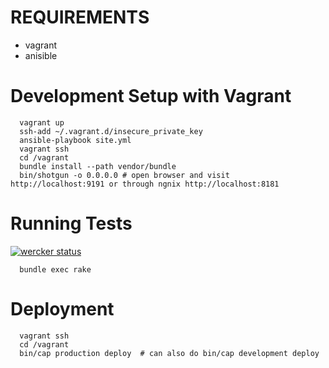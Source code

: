# REQUIREMENTS

 * vagrant
 * anisible
 
# Development Setup with Vagrant
```
  vagrant up
  ssh-add ~/.vagrant.d/insecure_private_key
  ansible-playbook site.yml
  vagrant ssh
  cd /vagrant
  bundle install --path vendor/bundle
  bin/shotgun -o 0.0.0.0 # open browser and visit http://localhost:9191 or through ngnix http://localhost:8181
```

# Running Tests

[![wercker status](https://app.wercker.com/status/1d3464fefb6fd3a9bf559e302e47ed14/m "wercker status")](https://app.wercker.com/project/bykey/1d3464fefb6fd3a9bf559e302e47ed14)

```
  bundle exec rake
```

# Deployment
```
  vagrant ssh
  cd /vagrant
  bin/cap production deploy  # can also do bin/cap development deploy
```
